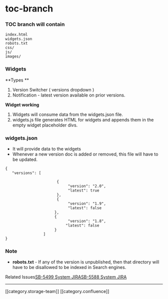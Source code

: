 # toc-branch

### TOC branch will contain

```
index.html
widgets.json
robots.txt
css/
js/
images/
```

### Widgets

\*\*Types \*\*

1. Version Switcher ( versions dropdown )
2. Notification - latest version available on prior versions.

**Widget working**

1. Widgets will consume data from the widgets.json file.
2. widgets.js file generates HTML for widgets and appends them in the empty widget placeholder divs.

### widgets.json

* It will provide data to the widgets
* Whenever a new version doc is added or removed, this file will have to be updated.&#x20;

```
{
   "versions": [

                       {
                            "version": "2.0",
                            "latest": true
                       },
                       {
                            "version": "1.9",
                            "latest": false
                      },
                      {
                            "version": "1.8",
                           "latest": false
                      }
                 ]
}
```

### Note

* **robots.txt**   - If any of the version is unpublished, then that directory will have to be disallowed to be indexed in Search engines.

Related Issues[SB-5499 System JIRA](https://browse/SB-5499)[SB-5588 System JIRA](https://browse/SB-5588)

***

\[\[category.storage-team]] \[\[category.confluence]]
